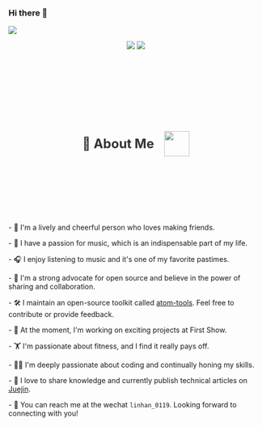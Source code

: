 ### Hi there 👋
![](https://komarev.com/ghpvc/?username=LinHanlove)

<!--
**LinHanlove/LinHanlove** is a ✨ _special_ ✨ repository because its `README.md` (this file) appears on your GitHub profile.

Here are some ideas to get you started:

- 🔭 I’m currently working on ...
- 🌱 I’m currently learning ...
- 👯 I’m looking to collaborate on ...
- 🤔 I’m looking for help with ...
- 💬 Ask me about ...
- 📫 How to reach me: ...
- 😄 Pronouns: ...
- ⚡ Fun fact: ...
-->

<p align = "center">
  <img src = "https://github-readme-stats.vercel.app/api?username=LinHanlove&show_icons=true&theme=tokyonight&line_height=27">
  <img src = "https://github-readme-stats.vercel.app/api/top-langs/?username=LinHanlove&theme=radical">
</p>

<!-- 背景图 -->
<br />
<br />

<!-- About Me -->
<div class="text-center" style="font-size: larger; color: #333;">
  <h2 style="height: 200px; display: flex; align-items: center; justify-content: center;">
    🎉 About Me
    <img src="https://media.giphy.com/media/mGcNjsfWAjY5AEZNw6/giphy.gif" style="width: 50px; height: auto; margin-left: 20px;">
  </h2>
  <p><br /></p>
</div>

<div class="text-left">
  <p>- 🌟 I'm a lively and cheerful person who loves making friends.</p>
  <p>- 🎵 I have a passion for music, which is an indispensable part of my life.</p>
  <p>- 🎧 I enjoy listening to music and it's one of my favorite pastimes.</p>
  <p>- 🔧 I'm a strong advocate for open source and believe in the power of sharing and collaboration.</p>
  <p>- 🛠️ I maintain an open-source toolkit called <a href="https://github.com/LinHanlove/atom-tools">atom-tools</a>. Feel free to contribute or provide feedback.</p>
  <p>- 🔭 At the moment, I'm working on exciting projects at First Show.</p>
  <p>- 🏋 I'm passionate about fitness, and I find it really pays off.</p>
  <p>- 👨‍💻 I'm deeply passionate about coding and continually honing my skills.</p>
  <p>- 👻 I love to share knowledge and currently publish technical articles on <a href="https://juejin.cn/user/2670060580903288">Juejin</a>.</p>
  <p>- 📨 You can reach me at the wechat <code>linhan_0119</code>. Looking forward to connecting with you!</p>
</div>







 
